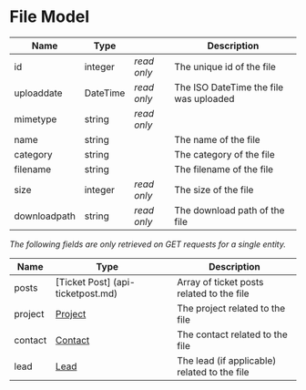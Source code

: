 # File Model

| Name          | Type      |               | Description                           |
|---------------|-----------|---------------|---------------------------------------|
| id            | integer   | _read only_   | The unique id of the file             |
| uploaddate    | DateTime  | _read only_   | The ISO DateTime the file was uploaded|
| mimetype      | string    | _read only_   |                                       |
| name          | string    |               | The name of the file                  |
| category      | string    |               | The category of the file              |
| filename      | string    |               | The filename of the file              |
| size          | integer   | _read only_   | The size of the file                  |
| downloadpath  | string    | _read only_   | The download path of the file         |

*The following fields are only retrieved on GET requests for a single entity.*

| Name      | Type                              |               | Description                                   | 
|-----------|-----------------------------------|---------------|-----------------------------------------------|
| posts     | [Ticket Post] (api-ticketpost.md) |               | Array of ticket posts related to the file     |
| project   | [Project](api-project.md)         |               | The project related to the file               |
| contact   | [Contact](api-contact.md)         |               | The contact related to the file               |
| lead      | [Lead](api-lead.md)               |               | The lead (if applicable) related to the file  |
